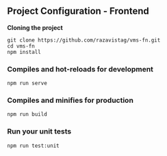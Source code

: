 
## Project Configuration - Frontend

**Cloning the project**

    git clone https://github.com/razavistag/vms-fn.git
    cd vms-fn
    npm install
### Compiles and hot-reloads for development
```
npm run serve
```

### [](https://github.com/razavistag/vms-fn#compiles-and-minifies-for-production)Compiles and minifies for production
```
npm run build
```

### [](https://github.com/razavistag/vms-fn#run-your-unit-tests)Run your unit tests
```
npm run test:unit
```